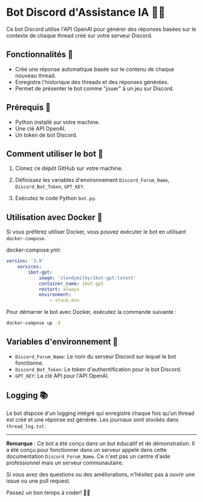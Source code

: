 # Bot Discord d'Assistance IA 🤖🔧

Ce bot Discord utilise l'API OpenAI pour générer des réponses basées sur le contexte de chaque thread créé sur votre serveur Discord.

## Fonctionnalités 🚀

- Crée une réponse automatique basée sur le contenu de chaque nouveau thread.
- Enregistre l'historique des threads et des réponses générées.
- Permet de présenter le bot comme "jouer" à un jeu sur Discord.

## Prérequis 🧾

- Python installé sur votre machine.
- Une clé API OpenAI.
- Un token de bot Discord.

## Comment utiliser le bot 🤔

1. Clonez ce dépôt GitHub sur votre machine.

2. Définissez les variables d'environnement `Discord_Forum_Name`, `Discord_Bot_Token`, `GPT_KEY`.

3. Exécutez le code Python `bot.py`.

## Utilisation avec Docker 🐳

Si vous préférez utiliser Docker, vous pouvez exécuter le bot en utilisant `docker-compose`.

docker-compose.yml:

```yaml
version: '3.9'
    services:
        ibot-gpt:
            image: 'slendymilky/ibot-gpt:latest'
            container_name: ibot-gpt
            restart: always
            environment:
                - stack.env
```

Pour démarrer le bot avec Docker, exécutez la commande suivante :

```bash
docker-compose up -d
```


## Variables d'environnement 🔐

- `Discord_Forum_Name`: Le nom du serveur Discord sur lequel le bot fonctionne.
- `Discord_Bot_Token`: Le token d'authentification pour le bot Discord.
- `GPT_KEY`: La clé API pour l'API OpenAI.

## Logging 📚

Le bot dispose d'un logging intégré qui enregistre chaque fois qu'un thread est créé et une réponse est générée. Les journaux sont stockés dans `thread_log.txt`.

---

**Remarque** : Ce bot a été conçu dans un but éducatif et de démonstration. Il a été conçu pour fonctionner dans un serveur appelé dans cette documentation `Discord_Forum_Name`. Ce n'est pas un centre d'aide professionnel mais un serveur communautaire.

Si vous avez des questions ou des améliorations, n'hésitez pas à ouvrir une issue ou une pull request.

Passez un bon temps à coder! 🎉🎨
